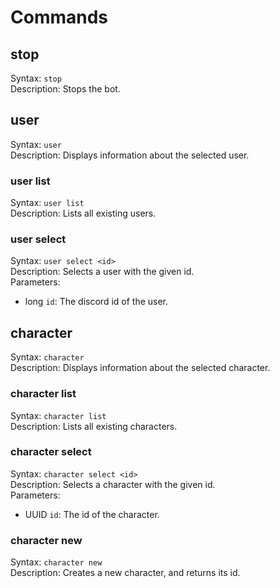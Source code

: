 # Commands

## stop

Syntax: ```stop```<br>
Description: Stops the bot.<br>

## user

Syntax: ```user```<br>
Description: Displays information about the selected user.<br>

### user list

Syntax: ```user list```<br>
Description: Lists all existing users.<br>

### user select

Syntax: ```user select <id>```<br>
Description: Selects a user with the given id.<br>
Parameters:
- long ```id```: The discord id of the user.

## character

Syntax: ```character```<br>
Description: Displays information about the selected character.<br>

### character list

Syntax: ```character list```<br>
Description: Lists all existing characters.<br>

### character select

Syntax: ```character select <id>```<br>
Description: Selects a character with the given id.<br>
Parameters:
- UUID ```id```: The id of the character.

### character new

Syntax: ```character new```<br>
Description: Creates a new character, and returns its id.
